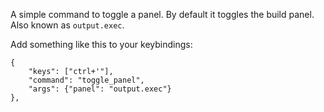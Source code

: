 A simple command to toggle a panel. By default it toggles the build panel. Also known as `output.exec`.

Add something like this to your keybindings:

    {
        "keys": ["ctrl+'"],
        "command": "toggle_panel",
        "args": {"panel": "output.exec"}
    },

